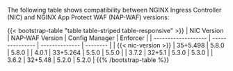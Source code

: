 The following table shows compatibility between NGINX Ingress Controller (NIC) and NGINX App Protect WAF (NAP-WAF) versions:

{{< bootstrap-table "table table-striped table-responsive" >}}
| NIC Version         | NAP-WAF Version | Config Manager | Enforcer |
| ------------------- | --------------- | -------------- | -------- |
| {{< nic-version >}} | 35+5.498        | 5.8.0          | 5.8.0    |
| 4.0.1               | 33+5.264        | 5.5.0          | 5.5.0    |
| 3.7.2               | 32+5.1          | 5.3.0          | 5.3.0    |
| 3.6.2               | 32+5.48         | 5.2.0          | 5.2.0    |
{{% /bootstrap-table %}}
